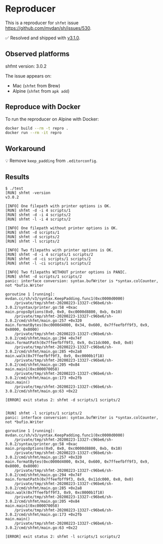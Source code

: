 # Reproducer

This is a reproducer for `shfmt` issue https://github.com/mvdan/sh/issues/530.

:white_check_mark: Resolved and shipped with
[v3.1.0](https://github.com/mvdan/sh/releases/tag/v3.1.0).

## Observed platforms

shfmt version: 3.0.2

The issue appears on:

- Mac (`shfmt` from Brew)
- Alpine (`shfmt` from `apk add`)

## Reproduce with Docker

To run the reproducer on Alpine with Docker:

```bash
docker build --rm -t repro .
docker run --rm -it repro
```

## Workaround

:bulb: Remove `keep_padding` from `.editorconfig`.

## Results

```
$ ./test
[RUN] shfmt -version
v3.0.2

[INFO] One filepath with printer options is OK.
[RUN] shfmt -d -i 4 scripts/1
[RUN] shfmt -d -i 4 scripts/2
[RUN] shfmt -l -i 4 scripts/2

[INFO] One filepath without printer options is OK.
[RUN] shfmt -d scripts/1
[RUN] shfmt -d scripts/2
[RUN] shfmt -l scripts/2

[INFO] Two filepaths with printer options is OK.
[RUN] shfmt -d -i 4 scripts/1 scripts/2
[RUN] shfmt -d -ci scripts/1 scripts/2
[RUN] shfmt -l -ci scripts/1 scripts/2

[INFO] Two filepaths WITHOUT printer options is PANIC.
[RUN] shfmt -d scripts/1 scripts/2
panic: interface conversion: syntax.bufWriter is *syntax.colCounter, not *bufio.Writer

goroutine 1 [running]:
mvdan.cc/sh/v3/syntax.KeepPadding.func1(0xc0000d0000)
	/private/tmp/shfmt-20200223-13327-c96be6/sh-3.0.2/syntax/printer.go:58 +0xac
main.propsOptions(0x0, 0x0, 0xc0000d8800, 0xb, 0x10)
	/private/tmp/shfmt-20200223-13327-c96be6/sh-3.0.2/cmd/shfmt/main.go:257 +0x320
main.formatBytes(0xc0000d4000, 0x34, 0x600, 0x7ffeefbff9f3, 0x9, 0x8000, 0x8000)
	/private/tmp/shfmt-20200223-13327-c96be6/sh-3.0.2/cmd/shfmt/main.go:294 +0x74f
main.formatPath(0x7ffeefbff9f3, 0x9, 0x11dc000, 0x0, 0x0)
	/private/tmp/shfmt-20200223-13327-c96be6/sh-3.0.2/cmd/shfmt/main.go:285 +0x2a8
main.walk(0x7ffeefbff9f3, 0x9, 0xc0000b1f18)
	/private/tmp/shfmt-20200223-13327-c96be6/sh-3.0.2/cmd/shfmt/main.go:205 +0x84
main.main1(0xc000070058)
	/private/tmp/shfmt-20200223-13327-c96be6/sh-3.0.2/cmd/shfmt/main.go:173 +0x2fb
main.main()
	/private/tmp/shfmt-20200223-13327-c96be6/sh-3.0.2/cmd/shfmt/main.go:63 +0x22

[ERROR] exit status 2: shfmt -d scripts/1 scripts/2


[RUN] shfmt -l scripts/1 scripts/2
panic: interface conversion: syntax.bufWriter is *syntax.colCounter, not *bufio.Writer

goroutine 1 [running]:
mvdan.cc/sh/v3/syntax.KeepPadding.func1(0xc0000d0000)
	/private/tmp/shfmt-20200223-13327-c96be6/sh-3.0.2/syntax/printer.go:58 +0xac
main.propsOptions(0x0, 0x0, 0xc0000d8800, 0xb, 0x10)
	/private/tmp/shfmt-20200223-13327-c96be6/sh-3.0.2/cmd/shfmt/main.go:257 +0x320
main.formatBytes(0xc0000d4000, 0x34, 0x600, 0x7ffeefbff9f3, 0x9, 0x8000, 0x8000)
	/private/tmp/shfmt-20200223-13327-c96be6/sh-3.0.2/cmd/shfmt/main.go:294 +0x74f
main.formatPath(0x7ffeefbff9f3, 0x9, 0x11dc000, 0x0, 0x0)
	/private/tmp/shfmt-20200223-13327-c96be6/sh-3.0.2/cmd/shfmt/main.go:285 +0x2a8
main.walk(0x7ffeefbff9f3, 0x9, 0xc0000b1f18)
	/private/tmp/shfmt-20200223-13327-c96be6/sh-3.0.2/cmd/shfmt/main.go:205 +0x84
main.main1(0xc000070058)
	/private/tmp/shfmt-20200223-13327-c96be6/sh-3.0.2/cmd/shfmt/main.go:173 +0x2fb
main.main()
	/private/tmp/shfmt-20200223-13327-c96be6/sh-3.0.2/cmd/shfmt/main.go:63 +0x22

[ERROR] exit status 2: shfmt -l scripts/1 scripts/2
```
